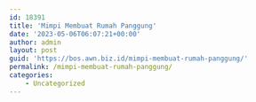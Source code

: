 ```yaml
---
id: 18391
title: 'Mimpi Membuat Rumah Panggung'
date: '2023-05-06T06:07:21+00:00'
author: admin
layout: post
guid: 'https://bos.awn.biz.id/mimpi-membuat-rumah-panggung/'
permalink: /mimpi-membuat-rumah-panggung/
categories:
    - Uncategorized
---
```



